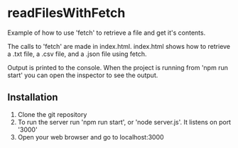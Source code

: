 # readFilesWithFetch
Example of how to use 'fetch' to retrieve a file and get it's contents.

The calls to 'fetch' are made in index.html. index.html shows how to
retrieve a .txt file, a .csv file, and a .json file using fetch.

Output is printed to the console. When the project is running from 'npm run start'
you can open the inspector to see the output.

## Installation

1. Clone the git repository
2. To run the server run 'npm run start', or 'node server.js'. It listens on port '3000'
3. Open your web browser and go to localhost:3000



